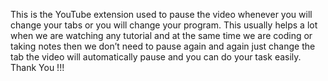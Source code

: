 This is the YouTube extension used to pause the video whenever you will change your tabs or you will change your program. This usually helps a lot when we are watching any tutorial and at the same time we are coding or taking notes then we don’t need to pause again and again just change the tab the video will automatically pause and you can do your task easily.
Thank You !!!
